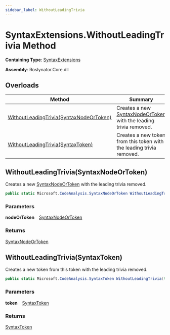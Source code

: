 ```yaml
---
sidebar_label: WithoutLeadingTrivia
---
```


# SyntaxExtensions\.WithoutLeadingTrivia Method

**Containing Type**: [SyntaxExtensions](../index.md)

**Assembly**: Roslynator\.Core\.dll

## Overloads

| Method | Summary |
| ------ | ------- |
| [WithoutLeadingTrivia(SyntaxNodeOrToken)](#3431085438) | Creates a new [SyntaxNodeOrToken](https://docs.microsoft.com/en-us/dotnet/api/microsoft.codeanalysis.syntaxnodeortoken) with the leading trivia removed\. |
| [WithoutLeadingTrivia(SyntaxToken)](#43937718) | Creates a new token from this token with the leading trivia removed\. |

<a id="3431085438"></a>

## WithoutLeadingTrivia\(SyntaxNodeOrToken\) 

  
Creates a new [SyntaxNodeOrToken](https://docs.microsoft.com/en-us/dotnet/api/microsoft.codeanalysis.syntaxnodeortoken) with the leading trivia removed\.

```csharp
public static Microsoft.CodeAnalysis.SyntaxNodeOrToken WithoutLeadingTrivia(this Microsoft.CodeAnalysis.SyntaxNodeOrToken nodeOrToken)
```

### Parameters

**nodeOrToken** &ensp; [SyntaxNodeOrToken](https://docs.microsoft.com/en-us/dotnet/api/microsoft.codeanalysis.syntaxnodeortoken)

### Returns

[SyntaxNodeOrToken](https://docs.microsoft.com/en-us/dotnet/api/microsoft.codeanalysis.syntaxnodeortoken)

<a id="43937718"></a>

## WithoutLeadingTrivia\(SyntaxToken\) 

  
Creates a new token from this token with the leading trivia removed\.

```csharp
public static Microsoft.CodeAnalysis.SyntaxToken WithoutLeadingTrivia(this Microsoft.CodeAnalysis.SyntaxToken token)
```

### Parameters

**token** &ensp; [SyntaxToken](https://docs.microsoft.com/en-us/dotnet/api/microsoft.codeanalysis.syntaxtoken)

### Returns

[SyntaxToken](https://docs.microsoft.com/en-us/dotnet/api/microsoft.codeanalysis.syntaxtoken)

